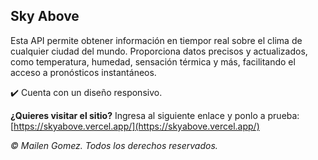 ## Sky Above
Esta API permite obtener información en tiempor real sobre el clima de cualquier ciudad del mundo. Proporciona datos precisos y actualizados, como temperatura, humedad, sensación térmica y más, facilitando el acceso a pronósticos instantáneos. 

✔️ Cuenta con un diseño responsivo.

**¿Quieres visitar el sitio?** Ingresa al siguiente enlace y ponlo a prueba: [https://skyabove.vercel.app/](https://skyabove.vercel.app/)

*© Mailen Gomez. Todos los derechos reservados.*
